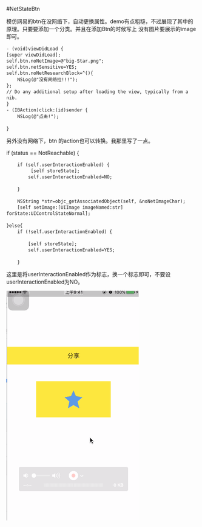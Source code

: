 #NetStateBtn


模仿网易的btn在没网络下，自动更换属性。demo有点粗糙，不过展现了其中的原理。只要要添加一个分类。并且在添加Btn的时候写上 没有图片要展示的image即可。

	- (void)viewDidLoad {
    [super viewDidLoad];
    self.btn.noNetImage=@"big-Star.png";
    self.btn.netSensitive=YES;
    self.btn.noNetResearchBlock=^(){
        NSLog(@"没有网络拉!!!");
    };
    // Do any additional setup after loading the view, typically from a nib.
	}
	- (IBAction)click:(id)sender {
    	NSLog(@"点击!");
    
	}

 



另外没有网络下，btn 的action也可以转换。我那里写了一点。


  if (status == NotReachable) {
      
        if (self.userInteractionEnabled) {
             [self storeState];
            self.userInteractionEnabled=NO;

        }
        
        NSString *str=objc_getAssociatedObject(self, &noNetImageChar);
        [self setImage:[UIImage imageNamed:str] forState:UIControlStateNormal];
        
    }else{
        if (!self.userInteractionEnabled) {
            
            [self storeState];
            self.userInteractionEnabled=YES;

        }


这里是将userInteractionEnabled作为标志，换一个标志即可，不要设userInteractionEnabled为NO。

![](https://github.com/LevenWin/NetStateBtn/raw/master/screen.gif)

